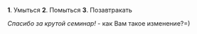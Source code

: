 **1**. Умыться
**2**. Помыться
**3**. Позавтракать

*Спасибо за крутой семинар!* - как Вам такое изменение?=)